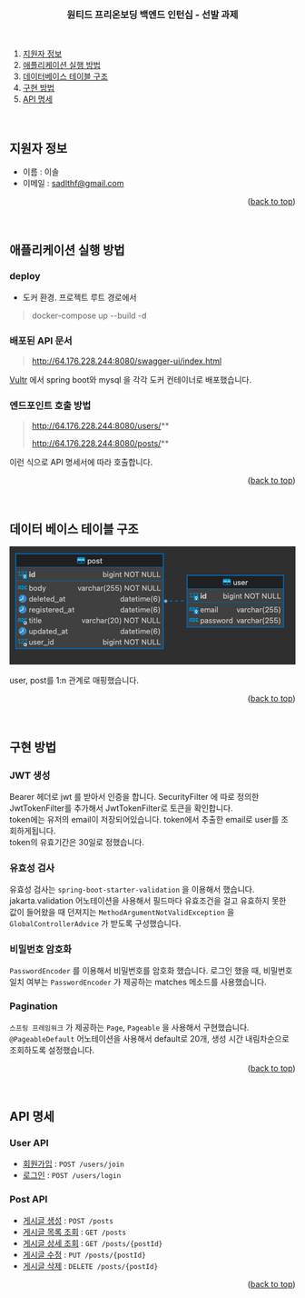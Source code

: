 <a name="readme-top"></a>


<!-- PROJECT LOGO -->
<br />
<div align="center">
  <h3 align="center">원티드 프리온보딩 백엔드 인턴십 - 선발 과제</h3>

  <p align="center">
<!--     <a href="https://github.com/othneildrew/Best-README-Template">View Demo</a> -->
  </p>
</div>

<br/>

<!-- TABLE OF CONTENTS -->
  <ol>
    <li>
      <a href="#지원자-정보">지원자 정보</a>
    </li>
    <li>
      <a href="#애플리케이션-실행-방법">애플리케이션 실행 방법</a>
    </li>
    <li>
      <a href="#데이터베이스-테이블-구조">데이터베이스 테이블 구조</a>
    </li>
    <li>
      <a href="#구현-방법">구현 방법</a>
    </li>
     <li>
      <a href="#api-명세">API 명세</a>
    </li>
  </ol>

&nbsp;
&nbsp;
&nbsp;
&nbsp;


<!-- ABOUT THE PROJECT -->
## 지원자 정보

- 이름 : 이솔
- 이메일 : sadlthf@gmail.com

<p align="right">(<a href="#readme-top">back to top</a>)</p>

&nbsp;
&nbsp;
&nbsp;
&nbsp;

## 애플리케이션 실행 방법
### deploy
- 도커 환경. 프로젝트 루트 경로에서
> docker-compose up --build -d

### 배포된 API 문서
> http://64.176.228.244:8080/swagger-ui/index.html

[Vultr](Vultr.com) 에서 spring boot와 mysql 을 각각 도커 컨테이너로 배포했습니다. 

### 엔드포인트 호출 방법
> http://64.176.228.244:8080/users/**
> 
> http://64.176.228.244:8080/posts/**

이런 식으로 API 명세서에 따라 호출합니다.




<p align="right">(<a href="#readme-top">back to top</a>)</p>

&nbsp;
&nbsp;
&nbsp;
&nbsp;

## 데이터 베이스 테이블 구조
![img.png](img.png)

user, post를 1:n 관계로 매핑했습니다.

<p align="right">(<a href="#readme-top">back to top</a>)</p>

&nbsp;
&nbsp;
&nbsp;
&nbsp;

## 구현 방법
### JWT 생성 
Bearer 헤더로 jwt 를 받아서 인증을 합니다. SecurityFilter 에 따로 정의한 JwtTokenFilter를 추가해서 JwtTokenFilter로 토큰을 확인합니다. <br>
token에는 유저의 email이 저장되어있습니다. token에서 추출한 email로 user를 조회하게됩니다. <br>
token의 유효기간은 30일로 정했습니다.

### 유효성 검사
유효성 검사는 `spring-boot-starter-validation` 을 이용해서 했습니다.<br> 
jakarta.validation 어노테이션을 사용해서 필드마다 유효조건을 걸고 유효하지 못한 값이 들어왔을 때 던져지는 `MethodArgumentNotValidException` 을 `GlobalControllerAdvice` 가 받도록 구성했습니다. 

### 비밀번호 암호화
`PasswordEncoder` 를 이용해서 비밀번호를 암호화 했습니다. 로그인 했을 때, 비밀번호 일치 여부는 `PasswordEncoder` 가 제공하는 matches 메소드를 사용했습니다.

### Pagination
`스프링 프레임워크` 가 제공하는 `Page`, `Pageable` 을 사용해서 구현했습니다. <br> 
`@PageableDefault` 어노테이션을 사용해서 default로 20개, 생성 시간 내림차순으로 조회하도록 설정했습니다. 
<p align="right">(<a href="#readme-top">back to top</a>)</p>

&nbsp;
&nbsp;
&nbsp;
&nbsp;

## API 명세

### User API

* [회원가입](api-docs/user/join.md) : `POST /users/join`
* [로그인](api-docs/user/login.md) : `POST /users/login`


### Post API

* [게시글 생성](api-docs/post/create.md) : `POST /posts`
* [게시글 목록 조회](api-docs/post/list.md) : `GET /posts`
* [게시글 상세 조회](api-docs/post/detail.md) : `GET /posts/{postId}`
* [게시글 수정](api-docs/post/modify.md) : `PUT /posts/{postId}`
* [게시글 삭제](api-docs/post/delete.md) : `DELETE /posts/{postId}`


<p align="right">(<a href="#readme-top">back to top</a>)</p>

&nbsp;
&nbsp;
&nbsp;
&nbsp;

